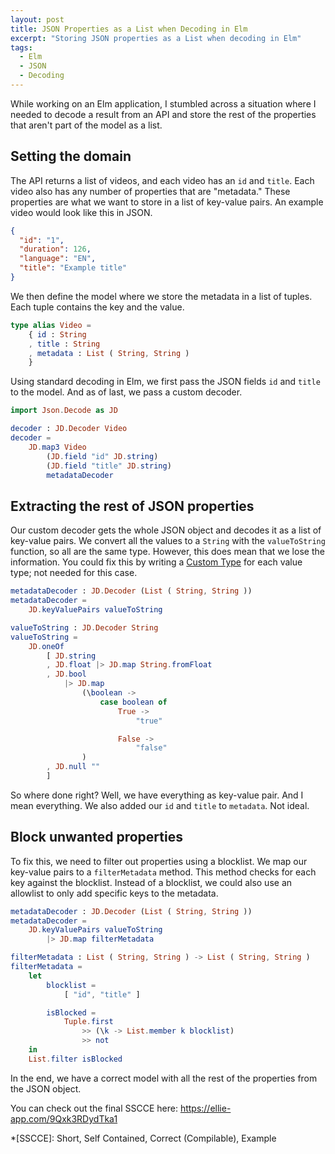 ```yaml
---
layout: post
title: JSON Properties as a List when Decoding in Elm
excerpt: "Storing JSON properties as a List when decoding in Elm"
tags:
  - Elm
  - JSON
  - Decoding
---
```


While working on an Elm application, I stumbled across a situation where I needed to decode a result from an API and store the rest of the properties that aren't part of the model as a list.

## Setting the domain

The API returns a list of videos, and each video has an `id` and `title`.
Each video also has any number of properties that are "metadata."
These properties are what we want to store in a list of key-value pairs.
An example video would look like this in JSON.

```json
{
  "id": "1",
  "duration": 126,
  "language": "EN",
  "title": "Example title"
}
```

We then define the model where we store the metadata in a list of tuples.
Each tuple contains the key and the value.

```elm
type alias Video =
    { id : String
    , title : String
    , metadata : List ( String, String )
    }
```

Using standard decoding in Elm, we first pass the JSON fields `id` and `title` to the model.
And as of last, we pass a custom decoder.

```elm
import Json.Decode as JD

decoder : JD.Decoder Video
decoder =
    JD.map3 Video
        (JD.field "id" JD.string)
        (JD.field "title" JD.string)
        metadataDecoder
```

## Extracting the rest of JSON properties

Our custom decoder gets the whole JSON object and decodes it as a list of key-value pairs.
We convert all the values to a `String` with the `valueToString` function, so all are the same type.
However, this does mean that we lose the information.
You could fix this by writing a [Custom Type][1] for each value type; not needed for this case.

```elm
metadataDecoder : JD.Decoder (List ( String, String ))
metadataDecoder =
    JD.keyValuePairs valueToString

valueToString : JD.Decoder String
valueToString =
    JD.oneOf
        [ JD.string
        , JD.float |> JD.map String.fromFloat
        , JD.bool
            |> JD.map
                (\boolean ->
                    case boolean of
                        True ->
                            "true"

                        False ->
                            "false"
                )
        , JD.null ""
        ]
```

So where done right?
Well, we have everything as key-value pair.
And I mean everything.
We also added our `id` and `title` to `metadata`.
Not ideal.

## Block unwanted properties

To fix this, we need to filter out properties using a blocklist.
We map our key-value pairs to a `filterMetadata` method.
This method checks for each key against the blocklist. 
Instead of a blocklist, we could also use an allowlist to only add specific keys to the metadata.

```elm
metadataDecoder : JD.Decoder (List ( String, String ))
metadataDecoder =
    JD.keyValuePairs valueToString
        |> JD.map filterMetadata

filterMetadata : List ( String, String ) -> List ( String, String )
filterMetadata =
    let
        blocklist =
            [ "id", "title" ]

        isBlocked =
            Tuple.first
                >> (\k -> List.member k blocklist)
                >> not
    in
    List.filter isBlocked

```

In the end, we have a correct model with all the rest of the properties from the JSON object.

You can check out the final SSCCE here: <https://ellie-app.com/9Qxk3RDydTka1>

[1]: https://guide.elm-lang.org/types/custom_types.html

*[SSCCE]: Short, Self Contained, Correct (Compilable), Example
